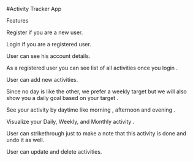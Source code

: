 #Activity Tracker App 


Features

Register if you are a new user.

Login if you are a registered user.

User can see his account details.

As a registered user you can see list of all activities once you login .

User can add new activities.

Since no day is like the other, we prefer a weekly target but we will also show you a daily goal based on your target .

See your activity by daytime like morning , afternoon and evening .

Visualize your Daily, Weekly, and Monthly activity .

User can strikethrough just to make a note that this activity is done and undo it as well.

User can update and delete activities.
